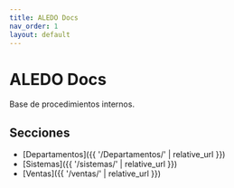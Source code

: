 ```yaml
---
title: ALEDO Docs
nav_order: 1
layout: default
---
```


# ALEDO Docs
Base de procedimientos internos.

## Secciones
- [Departamentos]({{ '/Departamentos/' | relative_url }})
- [Sistemas]({{ '/sistemas/' | relative_url }})
- [Ventas]({{ '/ventas/' | relative_url }})
